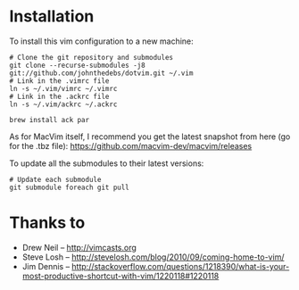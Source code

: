 Installation
============

To install this vim configuration to a new machine:

    # Clone the git repository and submodules
    git clone --recurse-submodules -j8 git://github.com/johnthedebs/dotvim.git ~/.vim
    # Link in the .vimrc file
    ln -s ~/.vim/vimrc ~/.vimrc
    # Link in the .ackrc file
    ln -s ~/.vim/ackrc ~/.ackrc

    brew install ack par

As for MacVim itself, I recommend you get the latest snapshot from here (go for the .tbz file):
https://github.com/macvim-dev/macvim/releases

To update all the submodules to their latest versions:

    # Update each submodule
    git submodule foreach git pull


Thanks to
=========

* Drew Neil – http://vimcasts.org
* Steve Losh – http://stevelosh.com/blog/2010/09/coming-home-to-vim/
* Jim Dennis – http://stackoverflow.com/questions/1218390/what-is-your-most-productive-shortcut-with-vim/1220118#1220118
